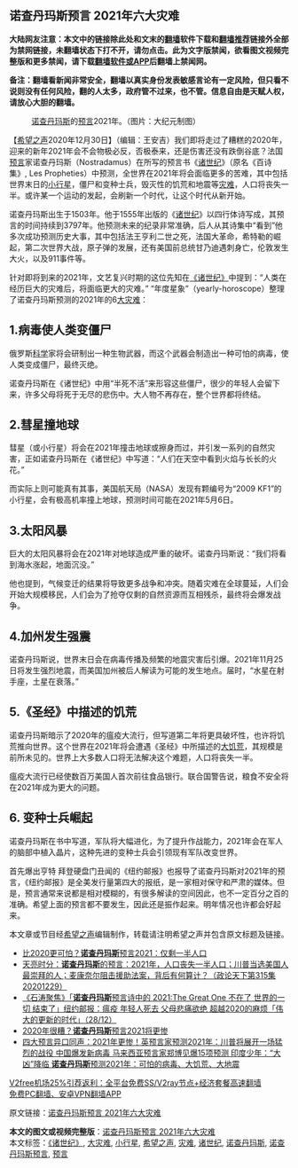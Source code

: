  <h2>诺查丹玛斯预言 2021年六大灾难</h2> <p class="notice"><b>大陆网友注意：本文中的链接除此处和文末的<a href="https://github.com/bannedbook/fanqiang" >翻墙</a>软件下载和<a href="https://github.com/killgcd/justmysocks/blob/master/README.md">翻墙推荐</a>链接外全部为禁网链接，未翻墙状态下打不开，请勿点击。此为文字版禁闻，欲看图文视频完整版和更多禁闻，请下载<a href="https://github.com/bannedbook/fanqiang">翻墙软件或APP</a>后翻墙上禁闻网。</p><p>备注：翻墙看新闻非常安全，翻墙以真实身份发表敏感言论有一定风险，但只看不说则没有任何风险，翻的人太多，政府管不过来，也不管。信息自由是天赋人权，请放心大胆的翻墙。</b></p>  <div class="entry"> <figure><figcaption><a href="https://www.bannedbook.org/bnews/tag/%e8%af%ba%e6%9f%a5%e4%b8%b9%e7%8e%9b%e6%96%af/" class="st_tag internal_tag" rel="tag" title="标签 诺查丹玛斯 下的日志">诺查丹玛斯</a>的<a href="https://www.bannedbook.org/bnews/tag/%e9%a2%84%e8%a8%80/" class="st_tag internal_tag" rel="tag" title="标签 预言 下的日志">预言</a>2021年。（图片：大纪元制图）</figcaption></figure> <p>【<span class='wp_keywordlink_affiliate'><a href="https://www.soundofhope.org" title="希望之声" target="_blank">希望之声</a></span>2020年12月30日】（编辑：王安吉）我们即将走过了糟糕的2020年，迎来的新年2021年会不会物极必反，否极泰来，还是伤害还没有跌倒谷底？法国<span class='wp_keywordlink'><a href="https://www.bannedbook.org/forum5/" title="预言玄学禁书下载" rel="nofollow">预言</a></span>家诺查丹玛斯（Nostradamus）在所写的预言书《<span class='wp_keywordlink'><a href="https://www.bannedbook.org/forum5/topic149.html" title="《诸世纪》预言共产主义的罪恶" target="_blank">诸世纪</a></span>》（原名《百诗集》, Les Propheties）中预测，全世界在2021年将会面临更多的苦难，其中包括世界末日的<a href="https://www.bannedbook.org/bnews/tag/%E5%B0%8F%E8%A1%8C%E6%98%9F/" class="st_tag internal_tag" rel="tag" title="标签 小行星 下的日志">小行星</a>，僵尸和变种士兵，毁灭性的饥荒和地震等<a href="https://www.bannedbook.org/bnews/tag/%E7%81%BE%E9%9A%BE/" class="st_tag internal_tag" rel="tag" title="标签 灾难 下的日志">灾难</a>，人口将丧失一半。或许某一个运动的发起，会刷新一个时代，让这个时代从新开始。</p> <p>诺查丹玛斯出生于1503年。他于1555年出版的《<a href="https://www.bannedbook.org/bnews/tag/%E8%AF%B8%E4%B8%96%E7%BA%AA/" class="st_tag internal_tag" rel="tag" title="标签 诸世纪 下的日志">诸世纪</a>》以四行体诗写成，其预言的时间持续到3797年。他预测未来的纪录非常准确，后人从其诗集中“看到”他多次成功预测历史大事，其中包括法王亨利二世之死，法国大革命，希特勒的崛起，第二次世界大战，原子弹的发展，还有美国前总统甘乃迪遇刺身亡，伦敦发生大火，以及911事件等。</p> <p>针对即将到来的2021年，文艺复兴时期的这位先知在<a href="https://www.bannedbook.org/bnews/tag/%e3%80%8a%e8%af%b8%e4%b8%96%e7%ba%aa%e3%80%8b/" class="st_tag internal_tag" rel="tag" title="标签 《诸世纪》 下的日志">《诸世纪》</a>中提到：“人类在经历巨大的灾难后，将面临更大的灾难。” “年度星象”（yearly-horoscope）整理了诺查丹玛斯预测的2021年的6<a href="https://www.bannedbook.org/bnews/tag/%E5%A4%A7%E7%81%BE%E9%9A%BE/" class="st_tag internal_tag" rel="tag" title="标签 大灾难 下的日志">大灾难</a>：</p> <h2>1.病毒使人类变僵尸</h2> <p>俄罗斯<span class='wp_keywordlink'><a href="https://www.bannedbook.org/forum11/topic309.html" title="禁片：“科学”的棍子" target="_blank">科学</a></span>家将会研制出一种生物武器，而这个武器会制造出一种可怕的病毒，使人类变成僵尸，最终灭绝。</p>  <p>诺查丹玛斯在《诸世纪》中用“半死不活”来形容这些僵尸，很少的年轻人会留下来，许多父母将死于无尽的悲伤中。大人物不再存在，整个世界都将终结。</p> <h2>2.彗星撞地球</h2> <p>彗星（或小行星）将会在2021年撞击地球或擦身而过，并引发一系列的自然灾害，正如诺查丹玛斯在《诸世纪》中写道：“人们在天空中看到火焰与长长的火花。”</p> <p>而实际上则可能真有其事，美国航天局（NASA）发现有颗编号为“2009 KF1”的小行星，会有极高机率撞上地球，预测时间可能在2021年5月6日。</p> <h2>3.太阳风暴</h2> <p>巨大的太阳风暴将会在2021年对地球造成严重的破坏。诺查丹玛斯说：“我们将看到海水涨起，地面沉没。”</p>  <p>他也提到，气候变迁的结果将导致更多战争和冲突。随着灾难在全球蔓延，人们会开始大规模移民，人们会为了抢夺仅剩的自然资源而互相残杀，最终将会爆发战争。</p> <h2>4.加州发生强震</h2> <p>诺查丹玛斯说，世界末日会在病毒传播及频繁的地震灾害后引爆。2021年11月25日将发生强烈地震，而美国加州被后人解读为可能的发生地点。届时，“水星在射手座，土星在衰落。”</p> <h2>5.《圣经》中描述的饥荒</h2> <p>诺查丹玛斯暗示了2020年的瘟疫大流行，但写道第二年将更具破坏性，也许将饥荒推向世界。这个世界在2021年将会遭遇《圣经》中所描述的<span class='wp_keywordlink'><a href="https://www.bannedbook.org/forum2/topic255.html" title="墓碑──中国六十年代大饥荒纪实" target="_blank">大饥荒</a></span>，其规模是前所未见的。世界上大多数人口将无法解决这个难题，人口将丧失一半。</p> <p>瘟疫大流行已经使数百万美国人首次前往食品银行。联合国警告说，粮食不安全将在2021年成为更大的问题。</p>  <h2>6. 变种士兵崛起</h2> <p>诺查丹玛斯在书中写道，军队将大幅进化，为了提升作战能力，2021年会在军人的脑部中植入晶片，这种先进的变种士兵会引领现有军队改变世界。</p> <p>首先爆出亨特 拜登硬盘门丑闻的《纽约邮报》也报导了诺查丹玛斯对2021年的预言，《纽约邮报》是全美发行量第四大的报纸，是一家相对保守和严肃的媒体。但是，预言通常来说都是相对模糊的，有很多解读的空间因此，也不一定百分之百的准确。希望上面的预言都不要发生，因此还是振作起来。明年情况也许都会好起来。</p> <p>本文章或节目经<a href="https://www.bannedbook.org/bnews/tag/%e5%b8%8c%e6%9c%9b%e4%b9%8b%e5%a3%b0/" class="st_tag internal_tag" rel="tag" title="标签 希望之声 下的日志">希望之声</a>编辑制作，转载请注明希望之声并包含原文标题及链接。</p> <ul class='op-related-articles' title='相关阅读'> <li><a href='https://www.bannedbook.org/bnews/cnnews/20201230/1457712.html' target='_blank'>比2020更可怕？<b>诺查丹玛斯</b>预言2021：仅剩一半人口</a></li> <li><a href='https://www.bannedbook.org/bnews/cbnews/20201230/1457485.html' target='_blank'>天亮时分：<b>诺查丹玛斯</b>的预言：2021年，人口丧失一半人口；川普当选美国人最崇拜的人；麦康奈尔阻击援助法案，背后有何算计？（政论天下第315集 20201229）</a></li> <li><a href='https://www.bannedbook.org/bnews/bannedvideo/20201229/1456801.html' target='_blank'>《石涛聚焦》「<b>诺查丹玛斯</b>预言诗中的 2021:The Great One 不在了 世界的一切 结束了」纽约邮报：瘟疫 年轻人死去 父母悲痛欲绝 超越2020的麻烦「伟大的更新的时代」（28/12）</a></li> <li><a href='https://www.bannedbook.org/bnews/taiwannews/20201228/1456666.html' target='_blank'>2020年很糟？<b>诺查丹玛斯</b>预言2021将更惨</a></li> <li><a href='https://www.bannedbook.org/bnews/comments/20201228/1456280.html' target='_blank'>四大预言异口同声：2021年更惨！英预言家预测2021年：川普将展开一场猛烈的战役 中国爆发新病毒 马来西亚预言家郑博见爆15项预测 印度少年：“大凶”降临 <b>诺查丹玛斯</b>预测2021年：可怕的病毒、大饥荒、大地震</a></li> </ul> <p class="texttj"> <a href="https://www.bannedbook.org/forum23/topic22702.html" target="_blank">V2free机场25%引荐返利：全平台免费SS/V2ray节点+经济套餐高速翻墙</a><br/> <a href="https://github.com/bannedbook/fanqiang/wiki/%E7%A6%81%E9%97%BB%E7%BD%91%E5%AE%89%E5%8D%93%E7%BF%BB%E5%A2%99%E6%96%B0%E9%97%BBAPP" target="_blank">免费PC翻墙、安卓VPN翻墙APP</a></p><p>原文链接：<a class="src_link"  href="https://www.soundofhope.org/post/458362" target="_blank">诺查丹玛斯预言 2021年六大灾难</a></p> <a name='sharetosocial'></a>       <div><b>本文的图文或视频完整版</b>：<a href='https://www.bannedbook.org/bnews/comments/20201230/1457884.html'>诺查丹玛斯预言 2021年六大灾难</a></div>  </div><!--END ENTRY--> <div class="postfooter"> <div>本文标签：<a href="https://www.bannedbook.org/bnews/tag/%e3%80%8a%e8%af%b8%e4%b8%96%e7%ba%aa%e3%80%8b/" rel="tag">《诸世纪》</a>, <a href="https://www.bannedbook.org/bnews/tag/%E5%A4%A7%E7%81%BE%E9%9A%BE/" rel="tag">大灾难</a>, <a href="https://www.bannedbook.org/bnews/tag/%E5%B0%8F%E8%A1%8C%E6%98%9F/" rel="tag">小行星</a>, <a href="https://www.bannedbook.org/bnews/tag/%e5%b8%8c%e6%9c%9b%e4%b9%8b%e5%a3%b0/" rel="tag">希望之声</a>, <a href="https://www.bannedbook.org/bnews/tag/%E7%81%BE%E9%9A%BE/" rel="tag">灾难</a>, <a href="https://www.bannedbook.org/bnews/tag/%E8%AF%B8%E4%B8%96%E7%BA%AA/" rel="tag">诸世纪</a>, <a href="https://www.bannedbook.org/bnews/tag/%e8%af%ba%e6%9f%a5%e4%b8%b9%e7%8e%9b%e6%96%af/" rel="tag">诺查丹玛斯</a>, <a href="https://www.bannedbook.org/bnews/tag/%E8%AF%BA%E6%9F%A5%E4%B8%B9%E7%8E%9B%E6%96%AF%E9%A2%84%E8%A8%80/" rel="tag">诺查丹玛斯预言</a>, <a href="https://www.bannedbook.org/bnews/tag/%e9%a2%84%e8%a8%80/" rel="tag">预言</a></div>  </div><!--END POSTFOOTER--> 